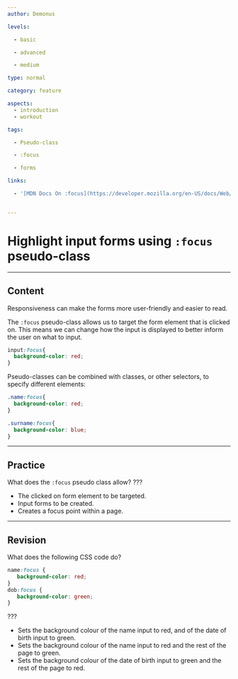 ```yaml
---
author: Demonus

levels:

  - basic

  - advanced

  - medium

type: normal

category: feature

aspects:
  - introduction
  - workout

tags:

  - Pseudo-class

  - :focus

  - forms

links:

  - '[MDN Docs On :focus](https://developer.mozilla.org/en-US/docs/Web/CSS/:focus)[documentation}'


---
```


# Highlight input forms using `:focus` pseudo-class

---
## Content

Responsiveness can make the forms more user-friendly and easier to read.

The `:focus` pseudo-class allows us to target the form element that is clicked on. This means we can change how the input is displayed to better inform the user on what to input.  

```css
input:focus{
  background-color: red;
}
```

Pseudo-classes can be combined with classes, or other selectors, to specify different elements:

```css
.name:focus{
  background-color: red;
}

.surname:focus{
  background-color: blue;
}
```

---
## Practice

What does the `:focus` pseudo class allow?
???


* The clicked on form element to be targeted.
* Input forms to be created.
* Creates a focus point within a page.

---
## Revision

What does the following CSS code do?
```css
name:focus {
   background-color: red;
}
dob:focus {
   background-color: green;
}
```
???

* Sets the background colour of the name input to red, and of the date of birth input to green.
* Sets the background colour of the name input to red and the rest of the page to green.
* Sets the background colour of the date of birth input to green and the rest of the page to red.
